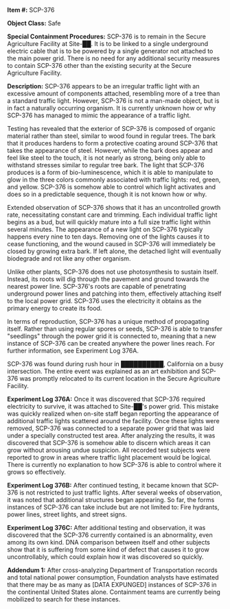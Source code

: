 **Item #:** SCP-376

**Object Class:** Safe

**Special Containment Procedures:** SCP-376 is to remain in the Secure Agriculture Facility at Site-██. It is to be linked to a single underground electric cable that is to be powered by a single generator not attached to the main power grid. There is no need for any additional security measures to contain SCP-376 other than the existing security at the Secure Agriculture Facility.

**Description:** SCP-376 appears to be an irregular traffic light with an excessive amount of components attached, resembling more of a tree than a standard traffic light. However, SCP-376 is not a man-made object, but is in fact a naturally occurring organism. It is currently unknown how or why SCP-376 has managed to mimic the appearance of a traffic light.

Testing has revealed that the exterior of SCP-376 is composed of organic material rather than steel, similar to wood found in regular trees. The bark that it produces hardens to form a protective coating around SCP-376 that takes the appearance of steel. However, while the bark does appear and feel like steel to the touch, it is not nearly as strong, being only able to withstand stresses similar to regular tree bark. The light that SCP-376 produces is a form of bio-luminescence, which it is able to manipulate to glow in the three colors commonly associated with traffic lights: red, green, and yellow. SCP-376 is somehow able to control which light activates and does so in a predictable sequence, though it is not known how or why.

Extended observation of SCP-376 shows that it has an uncontrolled growth rate, necessitating constant care and trimming. Each individual traffic light begins as a bud, but will quickly mature into a full size traffic light within several minutes. The appearance of a new light on SCP-376 typically happens every nine to ten days. Removing one of the lights causes it to cease functioning, and the wound caused in SCP-376 will immediately be closed by growing extra bark. If left alone, the detached light will eventually biodegrade and rot like any other organism.

Unlike other plants, SCP-376 does not use photosynthesis to sustain itself. Instead, its roots will dig through the pavement and ground towards the nearest power line. SCP-376's roots are capable of penetrating underground power lines and patching into them, effectively attaching itself to the local power grid. SCP-376 uses the electricity it obtains as the primary energy to create its food.

In terms of reproduction, SCP-376 has a unique method of propagating itself. Rather than using regular spores or seeds, SCP-376 is able to transfer "seedlings" through the power grid it is connected to, meaning that a new instance of SCP-376 can be created anywhere the power lines reach. For further information, see Experiment Log 376A.

SCP-376 was found during rush hour in ██████████, California on a busy intersection. The entire event was explained as an art exhibition and SCP-376 was promptly relocated to its current location in the Secure Agriculture Facility.

**Experiment Log 376A:** Once it was discovered that SCP-376 required electricity to survive, it was attached to Site-██'s power grid. This mistake was quickly realized when on-site staff began reporting the appearance of additional traffic lights scattered around the facility. Once these lights were removed, SCP-376 was connected to a separate power grid that was laid under a specially constructed test area. After analyzing the results, it was discovered that SCP-376 is somehow able to discern which areas it can grow without arousing undue suspicion. All recorded test subjects were reported to grow in areas where traffic light placement would be logical. There is currently no explanation to how SCP-376 is able to control where it grows so effectively.

**Experiment Log 376B:** After continued testing, it became known that SCP-376 is not restricted to just traffic lights. After several weeks of observation, it was noted that additional structures began appearing. So far, the forms instances of SCP-376 can take include but are not limited to: Fire hydrants, power lines, street lights, and street signs.

**Experiment Log 376C:** After additional testing and observation, it was discovered that the SCP-376 currently contained is an abnormality, even among its own kind. DNA comparison between itself and other subjects show that it is suffering from some kind of defect that causes it to grow uncontrollably, which could explain how it was discovered so quickly.

**Addendum 1:** After cross-analyzing Department of Transportation records and total national power consumption, Foundation analysts have estimated that there may be as many as \[DATA EXPUNGED\] instances of SCP-376 in the continental United States alone. Containment teams are currently being mobilized to search for these instances.
